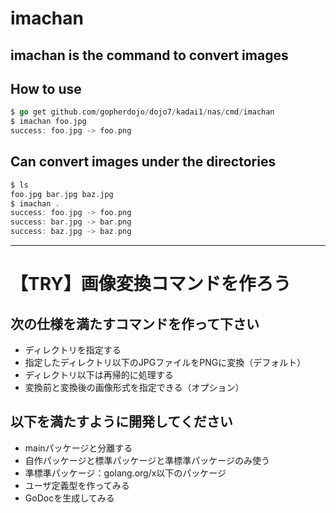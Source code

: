# imachan

## imachan is the command to convert images

## How to use

```go
$ go get github.com/gopherdojo/dojo7/kadai1/nas/cmd/imachan
$ imachan foo.jpg
success: foo.jpg -> foo.png
```

## Can convert images under the directories

```go
$ ls
foo.jpg bar.jpg baz.jpg
$ imachan .
success: foo.jpg -> foo.png
success: bar.jpg -> bar.png
success: baz.jpg -> baz.png
```

---

# 【TRY】画像変換コマンドを作ろう

## 次の仕様を満たすコマンドを作って下さい

- ディレクトリを指定する
- 指定したディレクトリ以下のJPGファイルをPNGに変換（デフォルト）
- ディレクトリ以下は再帰的に処理する
- 変換前と変換後の画像形式を指定できる（オプション）

## 以下を満たすように開発してください

- mainパッケージと分離する
- 自作パッケージと標準パッケージと準標準パッケージのみ使う
- 準標準パッケージ：golang.org/x以下のパッケージ
- ユーザ定義型を作ってみる
- GoDocを生成してみる
